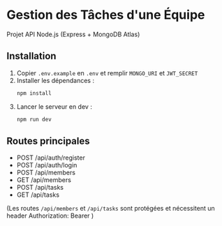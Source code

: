 # Gestion des Tâches d'une Équipe
Projet API Node.js (Express + MongoDB Atlas)

## Installation
1. Copier `.env.example` en `.env` et remplir `MONGO_URI` et `JWT_SECRET`
2. Installer les dépendances :
   ```bash
   npm install
   ```
3. Lancer le serveur en dev :
   ```bash
   npm run dev
   ```

## Routes principales
- POST /api/auth/register
- POST /api/auth/login
- POST /api/members
- GET /api/members
- POST /api/tasks
- GET /api/tasks

(Les routes `/api/members` et `/api/tasks` sont protégées et nécessitent un header Authorization: Bearer <token>)
